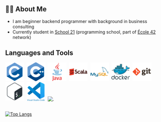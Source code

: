 <!--
<div id="header" align="center">
    <img src="https://media4.giphy.com/media/qgQUggAC3Pfv687qPC/giphy.gif?cid=ecf05e47mscrq6yys29btp6myndkx13p8q9s8rnxowf0qnoc&rid=giphy.gif&ct=g" width="200"/>
  </div>
-->

## :woman_technologist: About Me
- I am beginner backend programmer with background in business consulting
- Currently student in [School 21](https://21-school.ru/) (programming school, part of [École 42](https://42.fr/) network)

## Languages and Tools

<div>
  <img src="https://github.com/devicons/devicon/blob/master/icons/c/c-original.svg" title="." alt="." width="60" height="60"/>&nbsp;
  <img src="https://github.com/devicons/devicon/blob/master/icons/cplusplus/cplusplus-original.svg" title="." alt="." width="60" height="60"/>&nbsp;
  <img src="https://github.com/devicons/devicon/blob/master/icons/java/java-original-wordmark.svg" title="." alt="." width="60" height="60"/>&nbsp;
  <img src="https://github.com/devicons/devicon/blob/master/icons/scala/scala-original-wordmark.svg" title="." alt="." width="60" height="60"/>&nbsp;
  <img src="https://github.com/devicons/devicon/blob/master/icons/mysql/mysql-original-wordmark.svg" title="." alt="." width="60" height="60"/>&nbsp;
  <img src="https://github.com/devicons/devicon/blob/master/icons/docker/docker-original-wordmark.svg" title="." alt="." width="60" height="60"/>&nbsp;
  <img src="https://github.com/devicons/devicon/blob/master/icons/git/git-original-wordmark.svg" title="." alt="." width="60" height="60"/>&nbsp;
  <img src="https://github.com/devicons/devicon/blob/master/icons/bash/bash-original.svg" title="." alt="." width="60" height="60"/>&nbsp;
  <img src="https://github.com/devicons/devicon/blob/master/icons/vscode/vscode-original-wordmark.svg" title="." alt="." width="60" height="60"/>&nbsp;
  <img src="https://upload.wikimedia.org/wikipedia/commons/thumb/9/9c/IntelliJ_IDEA_Icon.svg/512px-IntelliJ_IDEA_Icon.svg.png?20200803071016" title="." alt="." width="60" height="60"/>
</div>

<br>

[![Top Langs](https://github-readme-stats.vercel.app/api/top-langs/?username=lesorres&layout=compact&theme=radical&hide_border=true)](https://github.com/anuraghazra/github-readme-stats)

<!--
![Lesorres's GitHub stats](https://github-readme-stats.vercel.app/api?username=lesorres&show_icons=true&theme=radical&hide_border=true)

[![GitHub Streak](http://github-readme-streak-stats.herokuapp.com?user=lesorres&theme=radical&hide_border=true)](https://git.io/streak-stats)
-->

  <p><img src="https://komarev.com/ghpvc/?username=lesorres&style=flat-square&color=blue" alt=""></p>
